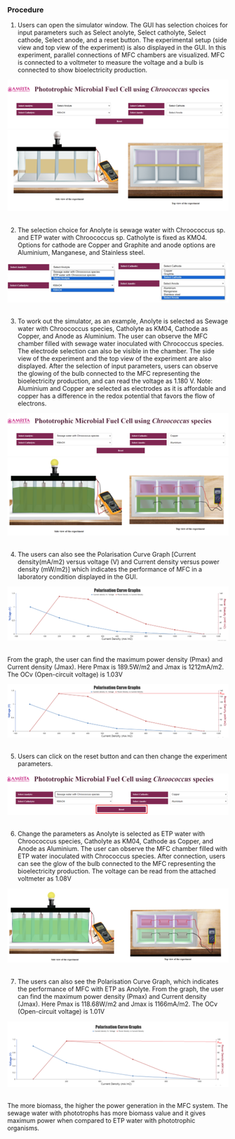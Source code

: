 ### Procedure


1.	Users can open the simulator window. The GUI has selection choices for input parameters such as Select anolyte, Select catholyte, Select cathode, Select anode, and a reset button. The experimental setup (side view and top view of the experiment) is also displayed in the GUI. In this experiment, parallel connections of MFC chambers are visualized.  MFC is connected to a voltmeter to measure the voltage and a bulb is connected to show bioelectricity production. 
 
<img src="images/11.png" title="" />




<img src="images/12.png" title="" />
&nbsp;
 
2.	The selection choice for Anolyte is sewage water with Chroococcus sp. and ETP water with Chroococcus sp. Catholyte is fixed as KMO4. Options for cathode are Copper and Graphite and anode options are Aluminium, Manganese, and Stainless steel. 
 
<img src="images/13.png" title="" />
&nbsp;

3.	To work out the simulator, as an example, Anolyte is selected as Sewage water with Chroococcus species, Catholyte as KM04, Cathode as Copper, and Anode as Aluminium. The user can observe the MFC chamber filled with sewage water inoculated with Chrococcus species. The electrode selection can also be visible in the chamber. The side view of the experiment and the top view of the experiment are also displayed. After the selection of input parameters, users can observe the glowing of the bulb connected to the MFC representing the bioelectricity production, and can read the voltage as 1.180 V. 
Note: Aluminium and Copper are selected as electrodes as it is affordable and copper has a difference in the redox potential that favors the flow of electrons. 

<img src="images/14.png" title="" />

<img src="images/15.png" title="" />
&nbsp;
 
4.	The users can also see the Polarisation Curve Graph [Current density(mA/m2) versus voltage (V) and Current density versus power density (mW/m2)]  which indicates the performance of MFC in a laboratory condition displayed in the GUI. 

<img src="images/16.png" title="" />
&nbsp;
 
From the graph, the user can find the maximum power density (Pmax) and Current density (Jmax). Here Pmax is 189.5W/m2 and Jmax is 1212mA/m2. The OCv (Open-circuit voltage) is 1.03V 

<img src="images/17.png" title="" />
&nbsp;
 
5.	Users can click on the reset button and can then change the experiment parameters. 
 
<img src="images/18.png" title="" />
&nbsp;

6.	Change the parameters as Anolyte is selected as ETP water with Chroococcus species, Catholyte as KM04, Cathode as Copper, and Anode as Aluminium. The user can observe the MFC chamber filled with ETP water inoculated with Chrococcus species. After connection, users can see the glow of the bulb connected to the MFC representing the bioelectricity production. The voltage can be read from the attached voltmeter as 1.08V
 
<img src="images/19.png" title="" />
&nbsp;

7.	The users can also see the Polarisation Curve Graph, which indicates the performance of MFC with ETP as Anolyte.  From the graph, the user can find the maximum power density (Pmax) and Current density (Jmax). Here Pmax is 118.68W/m2 and Jmax is 1166mA/m2. The OCv (Open-circuit voltage) is 1.01V 

<img src="images/20.png" title="" />
&nbsp;

The more biomass, the higher the power generation in the MFC system. The sewage water with phototrophs has more biomass value and it gives maximum power when compared to ETP water with phototrophic organisms. 
